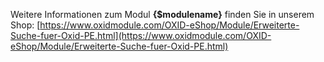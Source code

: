 Weitere Informationen zum Modul **{$modulename}** finden Sie in unserem Shop:
[https://www.oxidmodule.com/OXID-eShop/Module/Erweiterte-Suche-fuer-Oxid-PE.html](https://www.oxidmodule.com/OXID-eShop/Module/Erweiterte-Suche-fuer-Oxid-PE.html)
